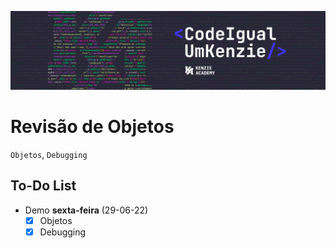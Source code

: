![](assets/20220724_115932_CodeIgualUmKenzie.png)

# Revisão de Objetos

`Objetos`, `Debugging`

## To-Do List

- Demo **sexta-feira** (29-06-22)
  - [x] Objetos
  - [x] Debugging